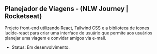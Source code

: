 ﻿## Planejador de Viagens - (NLW Journey | Rocketseat)

Projeto front-end utilizando React, Tailwind CSS e a biblioteca de ícones lucide-react para criar uma interface de usuário que permite aos usuários planejar uma viagem e convidar amigos via e-mail. 

- Status: Em desenvolvimento.
